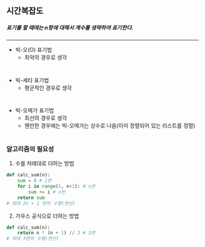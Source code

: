 ## 시간복잡도

##### 표기를 할 때에는 n항에 대해서 계수를 생략하여 표기한다.

---

- 빅-오(O) 표기법
  - 최악의 경우로 생각

#

- 빅-세타 표기법
  - 평균적인 경우로 생각

#

- 빅-오메가 표기법
  - 최선의 경우로 생각
  - 웬만한 경우에는 빅-오메가는 상수로 나옴(이미 정렬되어 있는 리스트를 정렬)

#

### 알고리즘의 필요성

1. 수를 차례대로 더하는 방법

```python
def calc_sum(n):
	sum = 0 # 1번
	for i in range(1, n+1): # n번
		sum += i # n번
	return sum
# 최대 2n + 1 번의 수행(연산)
```

2. 가우스 공식으로 더하는 방법

```python
def calc_sum(n):
	return n * (n + 1) // 2 # 3번
# 최대 3번의 수행(연산)
```
